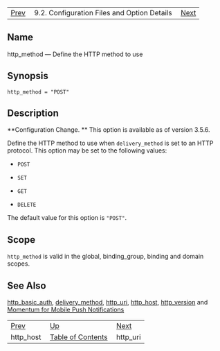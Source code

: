 |     |     |     |
| --- | --- | --- |
| [Prev](conf.ref.http_host)  | 9.2. Configuration Files and Option Details |  [Next](conf.ref.http_uri.php) |

<a name="conf.ref.http_method"></a>
## Name

http_method — Define the HTTP method to use

## Synopsis

`http_method = "POST"`

<a name="idp9820576"></a>
## Description

**Configuration Change. ** This option is available as of version 3.5.6.

Define the HTTP method to use when `delivery_method` is set to an HTTP protocol. This option may be set to the following values:

*   `POST`

*   `SET`

*   `GET`

*   `DELETE`

The default value for this option is `"POST"`.

<a name="idp9829776"></a>
## Scope

`http_method` is valid in the global, binding_group, binding and domain scopes.

<a name="idp9831472"></a>
## See Also

[http_basic_auth](conf.ref.http_basic_auth "http_basic_auth"), [delivery_method](conf.ref.delivery_method.php "delivery_method"), [http_uri](conf.ref.http_uri.php "http_uri"), [http_host](conf.ref.http_host.php "http_host"), [http_version](conf.ref.http_version.php "http_version") and [Momentum for Mobile Push Notifications](https://support.messagesystems.com/docs/web-push/)

|     |     |     |
| --- | --- | --- |
| [Prev](conf.ref.http_host)  | [Up](conf.ref.files.php) |  [Next](conf.ref.http_uri.php) |
| http_host  | [Table of Contents](index) |  http_uri |
